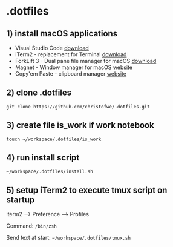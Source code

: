 # .dotfiles


## 1) install macOS applications
- Visual Studio Code [download](https://code.visualstudio.com/download)
- iTerm2 - replacement for Terminal [download](https://www.iterm2.com/downloads.html)
- ForkLift 3 - Dual pane file manager for macOS [download](https://binarynights.com/)
- Magnet - Window manager for macOS [website](http://magnet.crowdcafe.com/)
- Copy'em Paste - clipboard manager [website](http://apprywhere.com/copy-em-paste.html)

## 2) clone .dotfiles
`git clone https://github.com/christofwe/.dotfiles.git`

## 3) create file is_work if work notebook
`touch ~/workspace/.dotfiles/is_work`

## 4) run install script
`~/workspace/.dotfiles/install.sh`

## 5) setup iTerm2 to execute tmux script on startup
iterm2 --> Preference --> Profiles

Command: `/bin/zsh`

Send text at start: `~/workspace/.dotfiles/tmux.sh`
